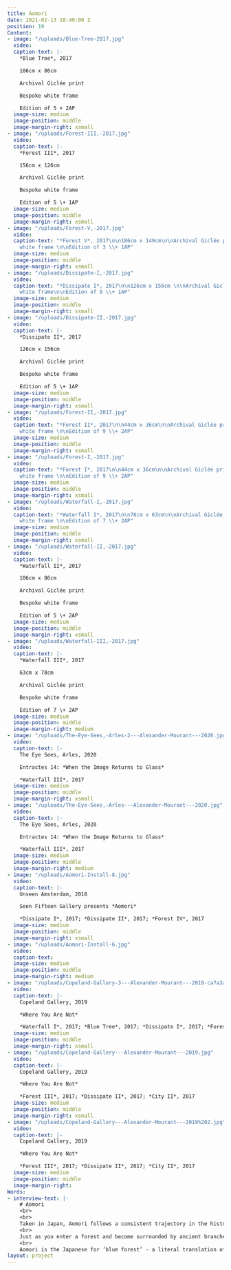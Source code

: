 ```yaml
---
title: Aomori
date: 2021-02-13 18:49:00 Z
position: 19
Content:
- image: "/uploads/Blue-Tree-2017.jpg"
  video: 
  caption-text: |-
    *Blue Tree*, 2017

    106cm x 86cm

    Archival Giclée print

    Bespoke white frame

    Edition of 5 + 2AP
  image-size: medium
  image-position: middle
  image-margin-right: xsmall
- image: "/uploads/Forest-III,-2017.jpg"
  video: 
  caption-text: |-
    *Forest III*, 2017

    156cm x 126cm

    Archival Giclée print

    Bespoke white frame

    Edition of 5 \+ 1AP
  image-size: medium
  image-position: middle
  image-margin-right: xsmall
- image: "/uploads/Forest-V,-2017.jpg"
  video: 
  caption-text: "*Forest V*, 2017\n\n186cm x 149cm\n\nArchival Giclée print\n\nBespoke
    white frame \n\nEdition of 3 \\+ 1AP"
  image-size: medium
  image-position: middle
  image-margin-right: xsmall
- image: "/uploads/Dissipate-I,-2017.jpg"
  video: 
  caption-text: "*Dissipate I*, 2017\n\n126cm x 156cm \n\nArchival Giclée print \n\nBespoke
    white frame\n\nEdition of 5 \\+ 1AP"
  image-size: medium
  image-position: middle
  image-margin-right: xsmall
- image: "/uploads/Dissipate-II,-2017.jpg"
  video: 
  caption-text: |-
    *Dissipate II*, 2017

    126cm x 156cm

    Archival Giclée print

    Bespoke white frame

    Edition of 5 \+ 1AP
  image-size: medium
  image-position: middle
  image-margin-right: xsmall
- image: "/uploads/Forest-II,-2017.jpg"
  video: 
  caption-text: "*Forest II*, 2017\n\n44cm x 36cm\n\nArchival Giclée print\n\nBespoke
    white frame \n\nEdition of 9 \\+ 2AP"
  image-size: medium
  image-position: middle
  image-margin-right: xsmall
- image: "/uploads/Forest-I,-2017.jpg"
  video: 
  caption-text: "*Forest I*, 2017\n\n44cm x 36cm\n\nArchival Giclée print\n\nBespoke
    white frame \n\nEdition of 9 \\+ 2AP"
  image-size: medium
  image-position: middle
  image-margin-right: xsmall
- image: "/uploads/Waterfall-I,-2017.jpg"
  video: 
  caption-text: "*Waterfall I*, 2017\n\n78cm x 63cm\n\nArchival Giclée print\n\nBespoke
    white frame \n\nEdition of 7 \\+ 2AP"
  image-size: medium
  image-position: middle
  image-margin-right: xsmall
- image: "/uploads/Waterfall-II,-2017.jpg"
  video: 
  caption-text: |-
    *Waterfall II*, 2017

    106cm x 86cm

    Archival Giclée print

    Bespoke white frame

    Edition of 5 \+ 2AP
  image-size: medium
  image-position: middle
  image-margin-right: xsmall
- image: "/uploads/Waterfall-III,-2017.jpg"
  video: 
  caption-text: |-
    *Waterfall III*, 2017

    63cm x 78cm

    Archival Giclée print

    Bespoke white frame

    Edition of 7 \+ 2AP
  image-size: medium
  image-position: middle
  image-margin-right: medium
- image: "/uploads/The-Eye-Sees,-Arles-2---Alexander-Mourant---2020.jpg"
  video: 
  caption-text: |-
    The Eye Sees, Arles, 2020

    Entractes 14: *When the Image Returns to Glass*

    *Waterfall III*, 2017
  image-size: medium
  image-position: middle
  image-margin-right: xsmall
- image: "/uploads/The-Eye-Sees,-Arles---Alexander-Mourant---2020.jpg"
  video: 
  caption-text: |-
    The Eye Sees, Arles, 2020

    Entractes 14: *When the Image Returns to Glass*

    *Waterfall III*, 2017
  image-size: medium
  image-position: middle
  image-margin-right: medium
- image: "/uploads/Aomori-Install-8.jpg"
  video: 
  caption-text: |-
    Unseen Amsterdam, 2018

    Seen Fifteen Gallery presents *Aomori*

    *Dissipate I*, 2017; *Dissipate II*, 2017; *Forest IV*, 2017
  image-size: medium
  image-position: middle
  image-margin-right: xsmall
- image: "/uploads/Aomori-Install-6.jpg"
  video: 
  caption-text: 
  image-size: medium
  image-position: middle
  image-margin-right: medium
- image: "/uploads/Copeland-Gallery-3---Alexander-Mourant---2019-ca7a3a.jpg"
  video: 
  caption-text: |-
    Copeland Gallery, 2019

    *Where You Are Not*

    *Waterfall I*, 2017; *Blue Tree*, 2017; *Dissipate I*, 2017; *Forest V*, 2017
  image-size: medium
  image-position: middle
  image-margin-right: xsmall
- image: "/uploads/Copeland-Gallery---Alexander-Mourant---2019.jpg"
  video: 
  caption-text: |-
    Copeland Gallery, 2019

    *Where You Are Not*

    *Forest III*, 2017; *Dissipate II*, 2017; *City II*, 2017
  image-size: medium
  image-position: middle
  image-margin-right: xsmall
- image: "/uploads/Copeland-Gallery---Alexander-Mourant---2019%202.jpg"
  video: 
  caption-text: |-
    Copeland Gallery, 2019

    *Where You Are Not*

    *Forest III*, 2017; *Dissipate II*, 2017; *City II*, 2017
  image-size: medium
  image-position: middle
  image-margin-right: 
Words:
- interview-text: |-
    # Aomori
    <br>
    <br>
    Taken in Japan, Aomori follows a consistent trajectory in the history of art, where the colour blue is used as a demarcation of distance. Here, distance is not only visible through sweeping vistas and dense forests, but also reverberates in the knowledge that the artist worked in a country that was not his own. This results in a paradox, where spatial remoteness and distance simultaneously evoke an emotional closeness, for both the artist and the viewer.<br>
    <br>
    Just as you enter a forest and become surrounded by ancient branches and roots, the photographs by Alexander Mourant engulf you in a similar way, taking you on a mysterious voyage where both sorrow and beauty are tied together. The result is a silent mediation on space, both physically, in what is being photographed, and also in regard to time. These photographs feel ancient and respectful, just as the forests and hills have taken centuries to form. It seems as though their very essence has taken a physical form.<br>
    <br>
    Aomori is the Japanese for ‘blue forest’ - a literal translation of many of the works. Achieved in camera by using a church’s stained glass window - which was cut to make a lens filter - the spiritual history of the process seeps through into the image, to a time when the land was a place of worship. The blue is therefore not just for aesthetic effect, but pulses the landscapes. As the American writer Rebecca Solnit writes, ‘The world is blue at its edges and in its depths’. - Susan Bright, 2018
layout: project
---
```


